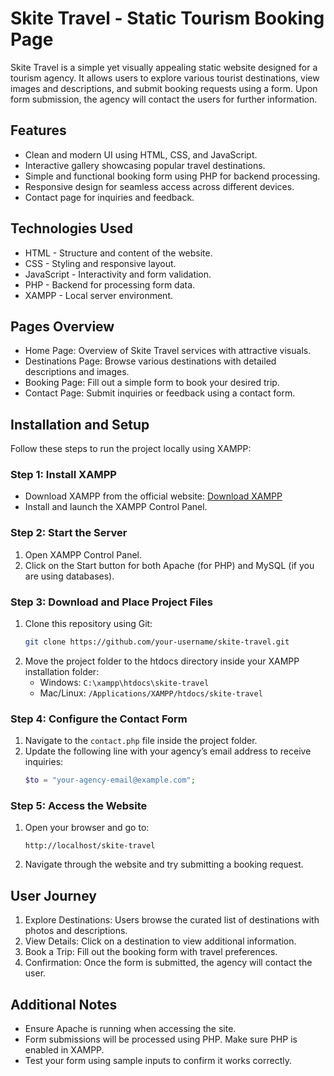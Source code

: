 # Skite Travel - Static Tourism Booking Page  

Skite Travel is a simple yet visually appealing static website designed for a tourism agency. It allows users to explore various tourist destinations, view images and descriptions, and submit booking requests using a form. Upon form submission, the agency will contact the users for further information.  

## Features  

- Clean and modern UI using HTML, CSS, and JavaScript.  
- Interactive gallery showcasing popular travel destinations.  
- Simple and functional booking form using PHP for backend processing.  
- Responsive design for seamless access across different devices.  
- Contact page for inquiries and feedback.  

## Technologies Used  

- HTML - Structure and content of the website.  
- CSS - Styling and responsive layout.  
- JavaScript - Interactivity and form validation.  
- PHP - Backend for processing form data.  
- XAMPP - Local server environment.  

## Pages Overview  

- Home Page: Overview of Skite Travel services with attractive visuals.  
- Destinations Page: Browse various destinations with detailed descriptions and images.  
- Booking Page: Fill out a simple form to book your desired trip.  
- Contact Page: Submit inquiries or feedback using a contact form.  

## Installation and Setup  

Follow these steps to run the project locally using XAMPP:  

### Step 1: Install XAMPP  

- Download XAMPP from the official website: [Download XAMPP](https://www.apachefriends.org/index.html)  
- Install and launch the XAMPP Control Panel.  

### Step 2: Start the Server  

1. Open XAMPP Control Panel.  
2. Click on the Start button for both Apache (for PHP) and MySQL (if you are using databases).  

### Step 3: Download and Place Project Files  

1. Clone this repository using Git:  
    ```bash
    git clone https://github.com/your-username/skite-travel.git
    ```
2. Move the project folder to the htdocs directory inside your XAMPP installation folder:  
    - Windows: `C:\xampp\htdocs\skite-travel`  
    - Mac/Linux: `/Applications/XAMPP/htdocs/skite-travel`  

### Step 4: Configure the Contact Form  

1. Navigate to the `contact.php` file inside the project folder.  
2. Update the following line with your agency’s email address to receive inquiries:  
    ```php
    $to = "your-agency-email@example.com";
    ```

### Step 5: Access the Website  

1. Open your browser and go to:  
    ```
    http://localhost/skite-travel
    ```
2. Navigate through the website and try submitting a booking request.  

## User Journey  

1. Explore Destinations: Users browse the curated list of destinations with photos and descriptions.  
2. View Details: Click on a destination to view additional information.  
3. Book a Trip: Fill out the booking form with travel preferences.  
4. Confirmation: Once the form is submitted, the agency will contact the user.  

## Additional Notes  

- Ensure Apache is running when accessing the site.  
- Form submissions will be processed using PHP. Make sure PHP is enabled in XAMPP.  
- Test your form using sample inputs to confirm it works correctly.  
